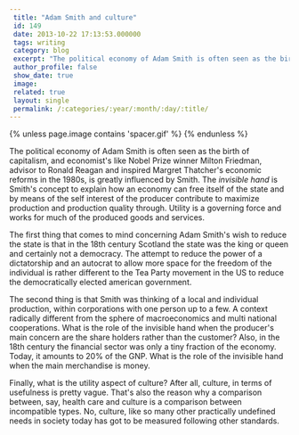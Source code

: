 ```yaml
---
 title: "Adam Smith and culture"
 id: 149
 date: 2013-10-22 17:13:53.000000
 tags: writing
 category: blog
 excerpt: "The political economy of Adam Smith is often seen as the birth of capitalism, and economist's like Nobel Prize winner Milton Friedman, advisor to Ronald Reagan and inspired Margret Thatcher's economic..."
 author_profile: false
 show_date: true
 image: 
 related: true
 layout: single
 permalink: /:categories/:year/:month/:day/:title/
---
```

{% unless page.image contains 'spacer.gif' %}
{% endunless %}

The political economy of Adam Smith is often seen as the birth of capitalism, and economist's like Nobel Prize winner Milton Friedman, advisor to Ronald Reagan and inspired Margret Thatcher's economic reforms in the 1980s, is greatly influenced by Smith. The <em>invisible hand</em> is Smith's concept to explain how an economy can free itself of the state and by means of the self interest of the producer contribute to maximize production and production quality through. Utility is a governing force and works for much of the produced goods and services.

The first thing that comes to mind concerning Adam Smith's wish to reduce the state is that in the 18th century Scotland the state was the king or queen and certainly not a democracy. The attempt to reduce the power of a dictatorship and an autocrat to allow more space for the freedom of the individual is rather different to the Tea Party movement in the US to reduce the democratically elected american government.

The second thing is that Smith was thinking of a local and individual production, within corporations with one person up to a few. A context radically different from the sphere of macroeconomics and multi national cooperations. What is the role of the invisible hand when the producer's main concern are the share holders rather than the customer? Also, in the 18th century the financial sector was only a tiny fraction of the economy. Today, it amounts to 20% of the GNP. What is the role of the invisible hand when the main merchandise is money.

Finally, what is the utility aspect of culture? After all, culture, in terms of usefulness is pretty vague. That's also the reason why a comparison between, say, health care and culture is a comparison between incompatible types. No, culture, like so many other practically undefined needs in society today has got to be measured following other standards.
